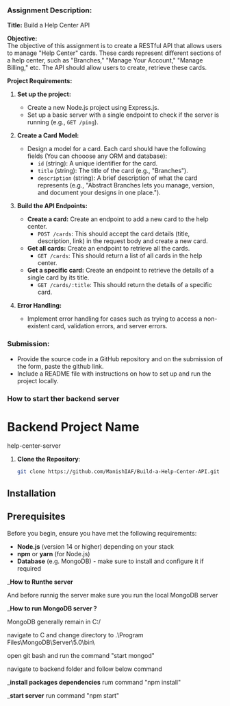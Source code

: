 ### Assignment Description:

**Title:** Build a Help Center API

**Objective:**  
The objective of this assignment is to create a RESTful API that allows users to manage "Help Center" cards. These cards represent different sections of a help center, such as "Branches," "Manage Your Account," "Manage Billing," etc. The API should allow users to create, retrieve these cards.

**Project Requirements:**

1. **Set up the project:**
   - Create a new Node.js project using Express.js.
   - Set up a basic server with a single endpoint to check if the server is running (e.g., `GET /ping`).

2. **Create a Card Model:**
   - Design a model for a card. Each card should have the following fields (You can chooose any ORM and database):
     - `id` (string): A unique identifier for the card.
     - `title` (string): The title of the card (e.g., "Branches").
     - `description` (string): A brief description of what the card represents (e.g., "Abstract Branches lets you manage, version, and document your designs in one place.").

3. **Build the API Endpoints:**
   - **Create a card:** Create an endpoint to add a new card to the help center.
     - `POST /cards`: This should accept the card details (title, description, link) in the request body and create a new card.
   - **Get all cards:** Create an endpoint to retrieve all the cards.
     - `GET /cards`: This should return a list of all cards in the help center.
   - **Get a specific card:** Create an endpoint to retrieve the details of a single card by its title.
     - `GET /cards/:title`: This should return the details of a specific card.

4. **Error Handling:**
   - Implement error handling for cases such as trying to access a non-existent card, validation errors, and server errors.


### Submission:
- Provide the source code in a GitHub repository and on the submission of the form, paste the github link.
- Include a README file with instructions on how to set up and run the project locally.



### How to start ther backend server

# Backend Project Name
help-center-server

1. **Clone the Repository**:
   ```bash
   git clone https://github.com/ManishIAF/Build-a-Help-Center-API.git


## Installation


## Prerequisites

Before you begin, ensure you have met the following requirements:

- **Node.js** (version 14 or higher) depending on your stack
- **npm** or **yarn** (for Node.js) 
- **Database** (e.g. MongoDB) - make sure to install and configure it if required 


_**How to Runthe server**

And before runnig the server make sure you run the local MongoDB server

_**How to run MongoDB server ?**

MongoDB generally remain in C:/

navigate to C and change directory to .\Program Files\MongoDB\Server\5.0\bin\

open git bash and run the command "start mongod"


navigate to backend folder and follow below command

_**install packages dependencies** rum command "npm install"

_**start server** run command "npm start"


